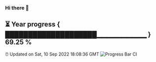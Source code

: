 ### Hi there 👋
⏳ Year progress { ████████████████████▁▁▁▁▁▁▁▁▁▁ } 69.25 %
---
⏰ Updated on Sat, 10 Sep 2022 18:08:36 GMT
![Progress Bar CI](https://github.com/Moyi321/Moyi321/workflows/Progress%20Bar%20CI/badge.svg)
